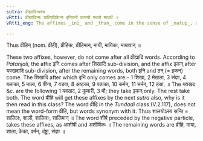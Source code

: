 ```yaml
---
sutra: व्रीह्यादिभ्यश्च
vRtti: व्रीह्यादिभ्यः प्रातिपदिकेभ्य इनिठनौ प्रत्ययौ भवतो मत्वर्थे ॥
vRtti_eng: The affixes _ini_ and _than_ come in the sense of _matup_, after the words _vrihi_ &c; as well as the affix _matup_.

---
```

Thus व्रीहिन् (nom. व्रीही), व्रीहिकः, व्रीहिमान्, मायी, मायिकः, मायावान् ॥

These two affixes, however, do not come after all व्रीह्यादि words. According to _Patanjali_, the affix इनि comes after शिखादि sub-division, and the affix इकन् after यवखदादि sub-division, after the remaining words, both इनि and ठन् (= इकन्) come. The शिखादि after which इनि only comes are:- 1 शिखा, 2 मेखला, 3 संज्ञा, 4 बलाका, 5 माला, 6 वीणा, 7 वडवा, 8 अष्टका, 9 पताका, 10 कर्मन्, 11 चर्मन्, 12 हंसा, ॥ The यवखद &c. are the following 1 यवखद, 2 कुमारी, 3 मौ; they take इकन् only. The rest take both. The word व्रीहि will get these affixes by the next _sutra_ also, why is it then read in this class? The word व्रीहि in the _Tundadi_ class (V.2.117), does not mean the word-form व्रीहि, but words synonym with it. Thus शालयोऽस्य सन्ति = शालिलः, शाली, शालिकः, शालिमान् ॥ The word शीर्ष preceded by the negative particle, takes these affixes, as आशीर्षी and अशीर्षिकः ॥ The remaining words are व्रीहि, माया, शाला, केका, वर्मन्, दंष्ट्रा, संज्ञा ॥